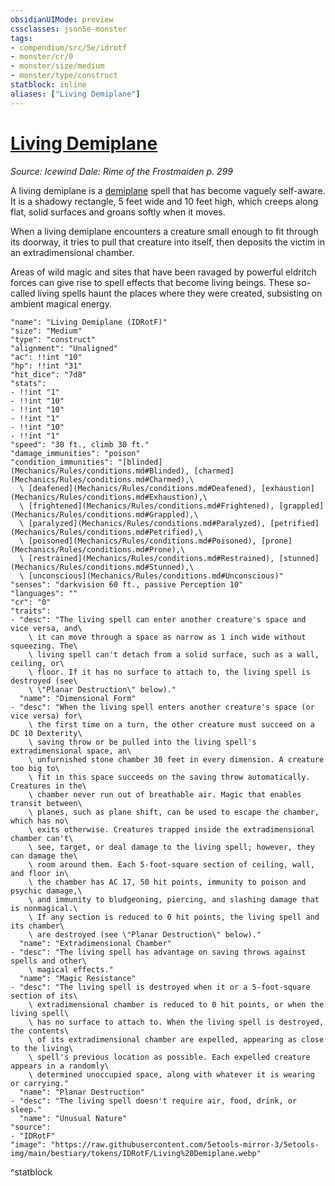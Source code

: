 ```yaml
---
obsidianUIMode: preview
cssclasses: json5e-monster
tags:
- compendium/src/5e/idrotf
- monster/cr/0
- monster/size/medium
- monster/type/construct
statblock: inline
aliases: ["Living Demiplane"]
---
```

# [Living Demiplane](Mechanics\bestiary\construct/living-demiplane-idrotf.md)
*Source: Icewind Dale: Rime of the Frostmaiden p. 299*  

A living demiplane is a [demiplane](Mechanics/spells/demiplane.md) spell that has become vaguely self-aware. It is a shadowy rectangle, 5 feet wide and 10 feet high, which creeps along flat, solid surfaces and groans softly when it moves.

When a living demiplane encounters a creature small enough to fit through its doorway, it tries to pull that creature into itself, then deposits the victim in an extradimensional chamber.

Areas of wild magic and sites that have been ravaged by powerful eldritch forces can give rise to spell effects that become living beings. These so-called living spells haunt the places where they were created, subsisting on ambient magical energy.

```statblock
"name": "Living Demiplane (IDRotF)"
"size": "Medium"
"type": "construct"
"alignment": "Unaligned"
"ac": !!int "10"
"hp": !!int "31"
"hit_dice": "7d8"
"stats":
- !!int "1"
- !!int "10"
- !!int "10"
- !!int "1"
- !!int "10"
- !!int "1"
"speed": "30 ft., climb 30 ft."
"damage_immunities": "poison"
"condition_immunities": "[blinded](Mechanics/Rules/conditions.md#Blinded), [charmed](Mechanics/Rules/conditions.md#Charmed),\
  \ [deafened](Mechanics/Rules/conditions.md#Deafened), [exhaustion](Mechanics/Rules/conditions.md#Exhaustion),\
  \ [frightened](Mechanics/Rules/conditions.md#Frightened), [grappled](Mechanics/Rules/conditions.md#Grappled),\
  \ [paralyzed](Mechanics/Rules/conditions.md#Paralyzed), [petrified](Mechanics/Rules/conditions.md#Petrified),\
  \ [poisoned](Mechanics/Rules/conditions.md#Poisoned), [prone](Mechanics/Rules/conditions.md#Prone),\
  \ [restrained](Mechanics/Rules/conditions.md#Restrained), [stunned](Mechanics/Rules/conditions.md#Stunned),\
  \ [unconscious](Mechanics/Rules/conditions.md#Unconscious)"
"senses": "darkvision 60 ft., passive Perception 10"
"languages": ""
"cr": "0"
"traits":
- "desc": "The living spell can enter another creature's space and vice versa, and\
    \ it can move through a space as narrow as 1 inch wide without squeezing. The\
    \ living spell can't detach from a solid surface, such as a wall, ceiling, or\
    \ floor. If it has no surface to attach to, the living spell is destroyed (see\
    \ \"Planar Destruction\" below)."
  "name": "Dimensional Form"
- "desc": "When the living spell enters another creature's space (or vice versa) for\
    \ the first time on a turn, the other creature must succeed on a DC 10 Dexterity\
    \ saving throw or be pulled into the living spell's extradimensional space, an\
    \ unfurnished stone chamber 30 feet in every dimension. A creature too big to\
    \ fit in this space succeeds on the saving throw automatically. Creatures in the\
    \ chamber never run out of breathable air. Magic that enables transit between\
    \ planes, such as plane shift, can be used to escape the chamber, which has no\
    \ exits otherwise. Creatures trapped inside the extradimensional chamber can't\
    \ see, target, or deal damage to the living spell; however, they can damage the\
    \ room around them. Each 5-foot-square section of ceiling, wall, and floor in\
    \ the chamber has AC 17, 50 hit points, immunity to poison and psychic damage,\
    \ and immunity to bludgeoning, piercing, and slashing damage that is nonmagical.\
    \ If any section is reduced to 0 hit points, the living spell and its chamber\
    \ are destroyed (see \"Planar Destruction\" below)."
  "name": "Extradimensional Chamber"
- "desc": "The living spell has advantage on saving throws against spells and other\
    \ magical effects."
  "name": "Magic Resistance"
- "desc": "The living spell is destroyed when it or a 5-foot-square section of its\
    \ extradimensional chamber is reduced to 0 hit points, or when the living spell\
    \ has no surface to attach to. When the living spell is destroyed, the contents\
    \ of its extradimensional chamber are expelled, appearing as close to the living\
    \ spell's previous location as possible. Each expelled creature appears in a randomly\
    \ determined unoccupied space, along with whatever it is wearing or carrying."
  "name": "Planar Destruction"
- "desc": "The living spell doesn't require air, food, drink, or sleep."
  "name": "Unusual Nature"
"source":
- "IDRotF"
"image": "https://raw.githubusercontent.com/5etools-mirror-3/5etools-img/main/bestiary/tokens/IDRotF/Living%20Demiplane.webp"
```
^statblock
